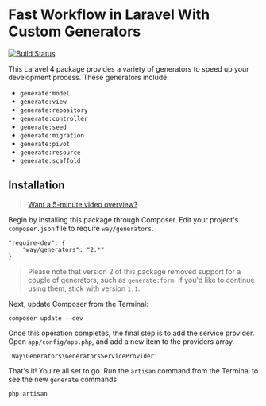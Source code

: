 # Fast Workflow in Laravel With Custom Generators

[![Build Status](https://travis-ci.org/JeffreyWay/Laravel-4-Generators.png?branch=master)](https://travis-ci.org/JeffreyWay/Laravel-4-Generators)

This Laravel 4 package provides a variety of generators to speed up your development process. These generators include:

- `generate:model`
- `generate:view`
- `generate:repository`
- `generate:controller`
- `generate:seed`
- `generate:migration`
- `generate:pivot`
- `generate:resource`
- `generate:scaffold`

## Installation

> [Want a 5-minute video overview?](https://dl.dropboxusercontent.com/u/774859/Work/Laravel-4-Generators/Get-Started-With-Laravel-Custom-Generators.mp4)

Begin by installing this package through Composer. Edit your project's `composer.json` file to require `way/generators`.

	"require-dev": {
		"way/generators": "2.*"
	}

> Please note that version 2 of this package removed support for a couple of generators, such as `generate:form`. If you'd like to continue using them, stick with version `1.1`.

Next, update Composer from the Terminal:

    composer update --dev

Once this operation completes, the final step is to add the service provider. Open `app/config/app.php`, and add a new item to the providers array.

    'Way\Generators\GeneratorsServiceProvider'

That's it! You're all set to go. Run the `artisan` command from the Terminal to see the new `generate` commands.

    php artisan

